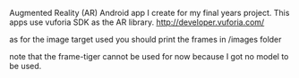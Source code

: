 Augmented Reality (AR) Android app I create for my final years project.
This apps use vuforia SDK as the AR library. http://developer.vuforia.com/

as for the image target used you should print the frames in /images folder

note that the frame-tiger cannot be used for now because I got no model to be used.

